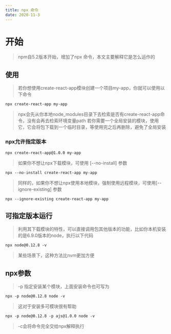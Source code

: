 ```yaml
---
title: npx 命令
date: 2020-11-3
---
```


# 开始

> npm自5.2版本开始，增加了npx 命令，本文主要解释它是怎么运作的

<!--more-->

## 使用

> 若你想使用create-react-app模块创建一个项目my-app，你就可以使用以下命令

```js、jscript、javascript
npx create-react-app my-app
```

> npx会先从你本地node_modules目录下去检索是否有create-react-app命令，没有会再去检索环境变量path
> 若你需要一个全局安装的模块，使用它，它会将包下载到一个临时目录，等使用完之后再删除，避免了全局安装

### npx允许指定版本

```js、jscript、javascript
npx create-react-app@1.0.0 my-app
```

> 如果你不想让npx下载模块，可使用 [--no-install] 参数

```js、jscript、javascript
npx --no-install create-react-app my-app
```

> 同样的，如果你不想让npx使用本地模块，强制使用远程模块，可使用[--ignore-existing] 参数

```js、jscript、javascript
npx --ignore-existing create-react-app my-app
```

## 可指定版本运行

> 利用其下载模块的特性，可以直接调用包其他版本的功能，比如你本机安装的是6.9.0版本的node，执行以下代码

```js、jscript、javascript
npx node@0.12.8 -v
```

> 某些场景下，这种方法比nvm更加方便

## npx参数

> -p 指定安装某个模块，上面安装命令也可写为

```js、jscript、javascript
npx -p node@0.12.8 node -v
```

> 这对于安装多可模块很有帮助

```js、jscript、javascript
npx -p node@0.12.8 -p ajs@1.0.0 node -v
```

> -c会将命令完全交给npx解释执行